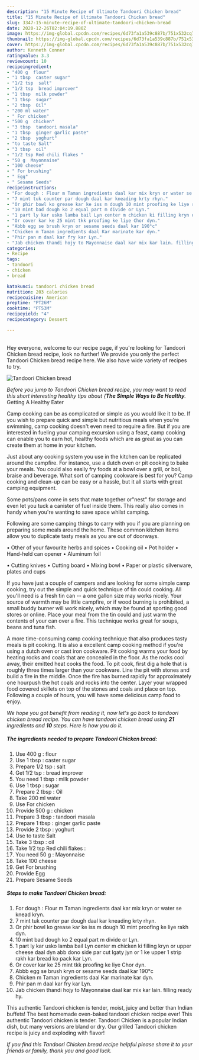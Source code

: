 ```yaml
---
description: "15 Minute Recipe of Ultimate Tandoori Chicken bread"
title: "15 Minute Recipe of Ultimate Tandoori Chicken bread"
slug: 3347-15-minute-recipe-of-ultimate-tandoori-chicken-bread
date: 2020-12-26T02:04:19.880Z
image: https://img-global.cpcdn.com/recipes/6d73fa1a539c887b/751x532cq70/tandoori-chicken-bread-recipe-main-photo.jpg
thumbnail: https://img-global.cpcdn.com/recipes/6d73fa1a539c887b/751x532cq70/tandoori-chicken-bread-recipe-main-photo.jpg
cover: https://img-global.cpcdn.com/recipes/6d73fa1a539c887b/751x532cq70/tandoori-chicken-bread-recipe-main-photo.jpg
author: Kenneth Conner
ratingvalue: 3.3
reviewcount: 10
recipeingredient:
- "400 g  flour"
- "1 tbsp  caster sugar"
- "1/2 tsp  salt"
- "1/2 tsp  bread improver"
- "1 tbsp  milk powder"
- "1 tbsp  sugar"
- "2 tbsp  Oil"
- "200 ml water"
- " For chicken"
- "500 g  chicken"
- "3 tbsp  tandoori masala"
- "1 tbsp  ginger garlic paste"
- "2 tbsp  yoghurt"
- "to taste Salt"
- "3 tbsp  oil"
- "1/2 tsp Red chili flakes "
- "50 g  Mayonnaise"
- "100 cheese"
- " For brushing"
- " Egg"
- " Sesame Seeds"
recipeinstructions:
- "For dough : Flour m Taman ingredients daal kar mix kryn or water se knead kryn."
- "7 mint tuk counter par dough daal kar kneading krty rhyn."
- "Or phir bowl ko grease kar ke iss m dough 10 mint proofing ke liye rakh dyn."
- "10 mint bad dough ko 2 equal part m divide or Lyn."
- "1 part ly kar usko lamba bail Lyn center m chicken ki filling kryn or upper cheese daal dyn abb dono side par cut lgaty jyn or 1 ke upper 1 strip rakh kar bread ko pack kar Lyn."
- "Or cover kar ke 25 mint tkk proofing ke liye Chor dyn."
- "Abbb egg se brush kryn or sesame seeds daal kar 190°c"
- "Chicken m Taman ingredients daal Kar marinate kar dyn."
- "Phir pan m daal kar fry kar Lyn."
- "Jab chicken thandi hojy to Mayonnaise daal kar mix kar lain. filling ready hy."
categories:
- Recipe
tags:
- tandoori
- chicken
- bread

katakunci: tandoori chicken bread 
nutrition: 203 calories
recipecuisine: American
preptime: "PT26M"
cooktime: "PT53M"
recipeyield: "4"
recipecategory: Dessert

---
```

<br>
Hey everyone, welcome to our recipe page, if you're looking for Tandoori Chicken bread recipe, look no further! We provide you only the perfect Tandoori Chicken bread recipe here. We also have wide variety of recipes to try.
<br>


![Tandoori Chicken bread](https://img-global.cpcdn.com/recipes/6d73fa1a539c887b/751x532cq70/tandoori-chicken-bread-recipe-main-photo.jpg)

<i>Before you jump to Tandoori Chicken bread recipe, you may want to read this short interesting healthy tips about {<strong>The Simple Ways to Be Healthy</strong>.</i>
Getting A Healthy Eater

    
Camp cooking can be as complicated or simple as you would like it to be. If you wish to prepare quick and simple but nutritious meals when you're swimming, camp cooking doesn't even need to require a fire. But if you are interested in fueling your camping excursion using a feast, camp cooking can enable you to earn hot, healthy foods which are as great as you can create them at home in your kitchen.

 Just about any cooking system you use in the kitchen can be replicated around the campfire. For instance, use a dutch oven or pit cooking to bake your meals. You could also easily fry foods at a bowl over a grill, or boil, braise and beverage. What sort of camping cookware is best for you? Camp cooking and clean-up can be easy or a hassle, but it all starts with great camping equipment.

Some pots/pans come in sets that mate together or"nest" for storage and even let you tuck a canister of fuel inside them. This really also comes in handy when you're wanting to save space whilst camping.

Following are some camping things to carry with you if you are planning on preparing some meals around the home. These common kitchen items allow you to duplicate tasty meals as you are out of doorways.


• Other of your favourite herbs and spices
• Cooking oil
• Pot holder
• Hand-held can opener
• Aluminum foil

• Cutting knives
• Cutting board
• Mixing bowl
• Paper or plastic silverware, plates and cups

If you have just a couple of campers and are looking for some simple camp cooking, try out the simple and quick technique of tin could cooking. All you'll need is a fresh tin can -- a one gallon size may works nicely. Your source of warmth may be little campfire, or if wood burning is prohibited, a small buddy burner will work nicely, which may be found at sporting good stores or online. Place your meal from the tin could and just warm the contents of your can over a fire.  This technique works great for soups, beans and tuna fish.

A more time-consuming camp cooking technique that also produces tasty meals is pit cooking.  It is also a excellent camp cooking method if you're using a dutch oven or cast iron cookware. Pit cooking warms your food by heating rocks and coals that are concealed in the floor. As the rocks cool away, their emitted heat cooks the food. To pit cook, first dig a hole that is roughly three times larger than your cookware. Line the pit with stones and build a fire in the middle. Once the fire has burned rapidly for approximately one hourpush the hot coals and rocks into the center. Layer your wrapped food covered skillets on top of the stones and coals and place on top. Following a couple of hours, you will have some delicious camp food to enjoy.


<i>We hope you got benefit from reading it, now let's go back to tandoori chicken bread recipe. You can have tandoori chicken bread using <strong>21</strong> ingredients and <strong>10</strong> steps. Here is how you do it.
</i>

##### The ingredients needed to prepare Tandoori Chicken bread:

1. Use 400 g : flour
1. Use 1 tbsp : caster sugar
1. Prepare 1/2 tsp : salt
1. Get 1/2 tsp : bread improver
1. You need 1 tbsp : milk powder
1. Use 1 tbsp : sugar
1. Prepare 2 tbsp : Oil
1. Take 200 ml water
1. Use  For chicken
1. Provide 500 g : chicken
1. Prepare 3 tbsp : tandoori masala
1. Prepare 1 tbsp : ginger garlic paste
1. Provide 2 tbsp : yoghurt
1. Use to taste Salt
1. Take 3 tbsp : oil
1. Take 1/2 tsp Red chili flakes :
1. You need 50 g : Mayonnaise
1. Take 100 cheese
1. Get  For brushing
1. Provide  Egg
1. Prepare  Sesame Seeds


##### Steps to make Tandoori Chicken bread:

1. For dough : Flour m Taman ingredients daal kar mix kryn or water se knead kryn.
1. 7 mint tuk counter par dough daal kar kneading krty rhyn.
1. Or phir bowl ko grease kar ke iss m dough 10 mint proofing ke liye rakh dyn.
1. 10 mint bad dough ko 2 equal part m divide or Lyn.
1. 1 part ly kar usko lamba bail Lyn center m chicken ki filling kryn or upper cheese daal dyn abb dono side par cut lgaty jyn or 1 ke upper 1 strip rakh kar bread ko pack kar Lyn.
1. Or cover kar ke 25 mint tkk proofing ke liye Chor dyn.
1. Abbb egg se brush kryn or sesame seeds daal kar 190°c
1. Chicken m Taman ingredients daal Kar marinate kar dyn.
1. Phir pan m daal kar fry kar Lyn.
1. Jab chicken thandi hojy to Mayonnaise daal kar mix kar lain. filling ready hy.


This authentic Tandoori chicken is tender, moist, juicy and better than Indian buffets! The best homemade oven-baked tandoori chicken recipe ever! This authentic Tandoori chicken is tender. Tandoori Chicken is a popular Indian dish, but many versions are bland or dry. Our grilled Tandoori chicken recipe is juicy and exploding with flavor! 

<i>If you find this Tandoori Chicken bread recipe helpful please share it to your friends or family, thank you and good luck.</i>
